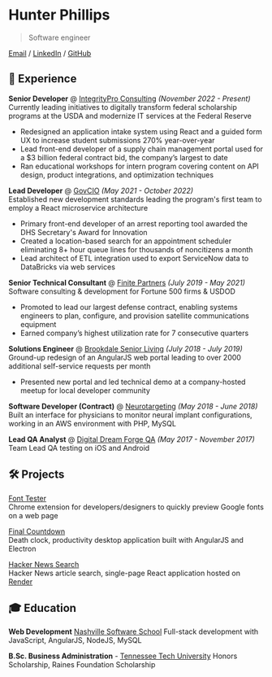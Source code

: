 # Hunter Phillips

> Software engineer

[Email](mailto:hkphillips42@gmail.com) / [LinkedIn](https://www.linkedin.com/in/hunter-phillips/) / [GitHub](https://github.com/hunterphillips)

## 💼 Experience

**Senior Developer** @ [IntegrityPro Consulting](https://integritypro.com/) _(November 2022 - Present)_  
Currently leading initiatives to digitally transform federal scholarship programs at the USDA and modernize IT services at the Federal Reserve

- Redesigned an application intake system using React and a guided form UX to increase student submissions 270% year-over-year
- Lead front-end developer of a supply chain management portal used for a $3 billion federal contract bid, the company’s largest to date
- Ran educational workshops for intern program covering content on API design, product integrations, and optimization techniques

**Lead Developer** @ [GovCIO](https://govcio.com/) _(May 2021 - October 2022)_  
Established new development standards leading the program's first team to employ a React microservice architecture  

- Primary front-end developer of an arrest reporting tool awarded the DHS Secretary's Award for Innovation
- Created a location-based search for an appointment scheduler eliminating 8+ hour queue lines for thousands of noncitizens a month
- Lead architect of ETL integration used to export ServiceNow data to DataBricks via web services

**Senior Technical Consultant** @ [Finite Partners](https://finite-partners.com/) _(July 2019 - May 2021)_  
Software consulting & development for Fortune 500 firms & USDOD

- Promoted to lead our largest defense contract, enabling systems engineers to plan, configure, and provision satellite communications equipment
- Earned company’s highest utilization rate for 7 consecutive quarters

**Solutions Engineer** @ [Brookdale Senior Living](https://www.brookdale.com/en.html) _(July 2018 - July 2019)_  
Ground-up redesign of an AngularJS web portal leading to over 2000 additional self-service requests per month

- Presented new portal and led technical demo at a company-hosted meetup for local developer community

**Software Developer (Contract)** @ [Neurotargeting](https://www.linkedin.com/company/neurotargeting) _(May 2018 - June 2018)_  
Built an interface for physicians to monitor neural implant configurations, working in an AWS environment with PHP, MySQL

**Lead QA Analyst** @ [Digital Dream Forge QA](https://www.digitaldreamforge.com/) _(May 2017 - November 2017)_  
Team Lead QA testing on iOS and Android  

## 🛠️ Projects

[Font Tester](https://chrome.google.com/webstore/detail/font-tester/imccahjhfnnifmcmfelbcijnilebgggg)  
Chrome extension for developers/designers to quickly preview Google fonts on a web page  

[Final Countdown](https://github.com/hunterphillips/countdown)  
Death clock, productivity desktop application built with AngularJS and Electron  

[Hacker News Search](https://hacker-news-search.onrender.com/)  
Hacker News article search, single-page React application hosted on [Render](https://render.com/)

## 🎓 Education

**Web Development** [Nashville Software School](https://nashvillesoftwareschool.com/)
Full-stack development with JavaScript, AngularJS, NodeJS, MySQL

**B.Sc. Business Administration** - [Tennessee Tech University](https://www.tntech.edu/)
Honors Scholarship, Raines Foundation Scholarship

